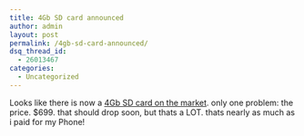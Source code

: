 ```yaml
---
title: 4Gb SD card announced
author: admin
layout: post
permalink: /4gb-sd-card-announced/
dsq_thread_id:
  - 26013467
categories:
  - Uncategorized
---
```

Looks like there is now a [4Gb SD card on the market][1]. only one problem: the price. $699. that should drop soon, but thats a LOT. thats nearly as much as i paid for my Phone!

 [1]: http://www.pocketpcthoughts.com/index.php?action=expand,41840